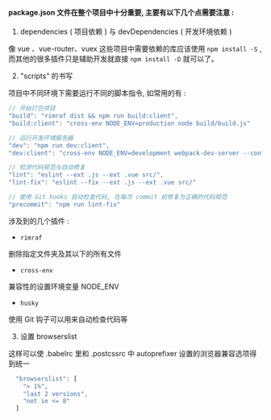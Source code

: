 #### package.json 文件在整个项目中十分重要, 主要有以下几个点需要注意 :

1. dependencies ( 项目依赖 ) 与 devDependencies ( 开发环境依赖 )

像 vue 、vue-router、vuex 这些项目中需要依赖的库应该使用 `npm install -S` , 而其他的很多插件只是辅助开发就直接 `npm install -D` 就可以了。

2. "scripts" 的书写

项目中不同环境下需要运行不同的脚本指令, 如常用的有 : 

```js
// 开始打包项目
"build": "rimraf dist && npm run build:client",
"build:client": "cross-env NODE_ENV=production node build/build.js"
```

```js
// 运行开发环境服务器
"dev": "npm run dev:client",
"dev:client": "cross-env NODE_ENV=development webpack-dev-server --config build/webpack.dev.conf.js"
```

```js
// 检测代码规范与自动修复
"lint": "eslint --ext .js --ext .vue src/",
"lint-fix": "eslint --fix --ext .js --ext .vue src/"
```

```js
// 使用 Git hooks 自动检查代码, 在每次 commit 前修复为正确的代码规范
"precommit": "npm run lint-fix"
```

涉及到的几个插件 : 

* `rimraf`

删除指定文件夹及其以下的所有文件

* `cross-env`

兼容性的设置环境变量 NODE_ENV 

* `husky`

使用 Git 钩子可以用来自动检查代码等

3. 设置 browserslist 

这样可以使 .babelrc 里和 .postcssrc 中 autoprefixer 设置的浏览器兼容选项得到统一

```js
  "browserslist": [
    "> 1%",
    "last 2 versions",
    "not ie <= 8"
  ]
```







